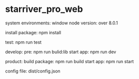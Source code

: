 # starriver_pro_web

system environments: window
node version: over 8.0.1

install package: npm install

test: npm run test

develop:
pre: npm run bulid:lib
start app: npm run dev

product:
build package: npm run build
start app: npm run start

config file: dist/config.json
              
	
